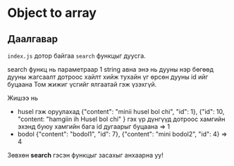 # Object to array

## Даалгавар

`index.js` дотор байгаа `search` функцыг дуусга.

search функц нь параметраар 1 string авна энэ нь дууны нэр бөгөөд дууны жагсаалт дотроос хайлт хийж тухайн үг өрсөн дууны id ийг буцаана Том жижиг үсгийг ялгаатай гэж үзэхгүй.



Жишээ нь 
* husel гэж оруулахад {"content": "minii husel bol chi", "id": 1}, {"id": 10, "content: "hamgiin ih Husel bol chi" } гэх үр дүнгүүд дотроос хамгийн эхэнд буюу хамгийн бага id дугаарыг буцаана => 1
* bodol {"content": "bodol1", "id": 7}, {"content": "mini bodol2", "id": 4} => 4 
 
Зөвхөн **search** гэсэн функцыг засахыг анхаарна уу!

